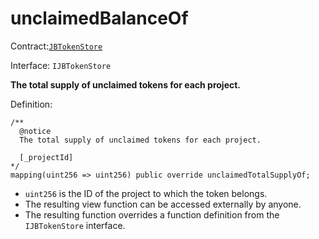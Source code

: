 # unclaimedBalanceOf

Contract:[`JBTokenStore`](../)​‌

Interface: `IJBTokenStore`

**The total supply of unclaimed tokens for each project.**

Definition:

```solidity
/** 
  @notice
  The total supply of unclaimed tokens for each project.

  [_projectId]
*/
mapping(uint256 => uint256) public override unclaimedTotalSupplyOf;
```

* `uint256` is the ID of the project to which the token belongs.
* The resulting view function can be accessed externally by anyone. 
* The resulting function overrides a function definition from the `IJBTokenStore` interface.

